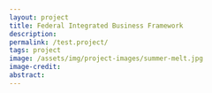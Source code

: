 ```yaml
---
layout: project
title: Federal Integrated Business Framework
description: 
permalink: /test.project/
tags: project
image: /assets/img/project-images/summer-melt.jpg
image-credit: 
abstract: 
---
```

